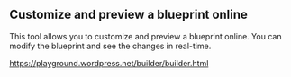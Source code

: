 ## Customize and preview a blueprint online
This tool allows you to customize and preview a blueprint online. You can modify the blueprint and see the changes in real-time.

https://playground.wordpress.net/builder/builder.html